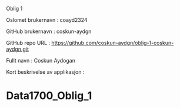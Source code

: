 Oblig 1

Oslomet brukernavn : coayd2324

GitHub brukernavn : coskun-aydgn

GitHub repo URL : https://github.com/coskun-aydgn/oblig-1-coskun-aydgn.git

Fullt navn : Coskun Aydogan

Kort beskrivelse av applikasjon :  

# Data1700_Oblig_1